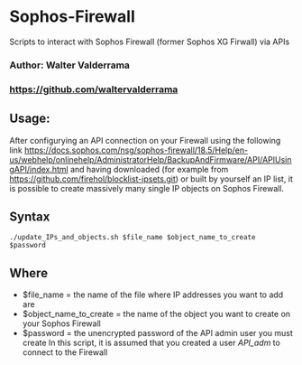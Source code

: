 # Sophos-Firewall #
Scripts to interact with Sophos Firewall (former Sophos XG Firwall) via APIs

### Author: Walter Valderrama ###
### https://github.com/waltervalderrama ###

## Usage:
After configurying an API connection on your Firewall using the following link 
https://docs.sophos.com/nsg/sophos-firewall/18.5/Help/en-us/webhelp/onlinehelp/AdministratorHelp/BackupAndFirmware/API/APIUsingAPI/index.html 
and having downloaded (for example from https://github.com/firehol/blocklist-ipsets.git) or built by yourself an IP list, it is possible to create
massively many single IP objects on Sophos Firewall.

## Syntax
`./update_IPs_and_objects.sh $file_name $object_name_to_create $password`

## Where
* $file_name = the name of the file where IP addresses you want to add are
* $object_name_to_create = the name of the object you want to create on your Sophos Firewall
* $password = the unencrypted password of the API admin user you must create
In this script, it is assumed that you created a user *API_adm* to connect to the Firewall
